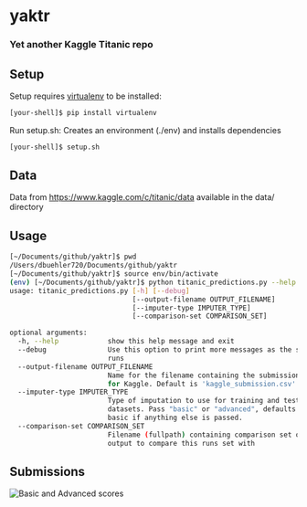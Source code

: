 # yaktr
### Yet another Kaggle Titanic repo

## Setup
Setup requires [virtualenv](https://virtualenv.pypa.io/en/stable/) to be installed:
```bash
[your-shell]$ pip install virtualenv
```

Run setup.sh: Creates an environment (./env) and installs dependencies
```bash
[your-shell]$ setup.sh
```

## Data
Data from https://www.kaggle.com/c/titanic/data available in the data/ directory

## Usage
```bash
[~/Documents/github/yaktr]$ pwd
/Users/dbuehler720/Documents/github/yaktr
[~/Documents/github/yaktr]$ source env/bin/activate
(env) [~/Documents/github/yaktr]$ python titanic_predictions.py --help
usage: titanic_predictions.py [-h] [--debug]
                              [--output-filename OUTPUT_FILENAME]
                              [--imputer-type IMPUTER_TYPE]
                              [--comparison-set COMPARISON_SET]

optional arguments:
  -h, --help            show this help message and exit
  --debug               Use this option to print more messages as the script
                        runs
  --output-filename OUTPUT_FILENAME
                        Name for the filename containing the submission file
                        for Kaggle. Default is 'kaggle_submission.csv'.
  --imputer-type IMPUTER_TYPE
                        Type of imputation to use for training and test
                        datasets. Pass "basic" or "advanced", defaults to
                        basic if anything else is passed.
  --comparison-set COMPARISON_SET
                        Filename (fullpath) containing comparison set of
                        output to compare this runs set with
```

## Submissions
![Basic and Advanced scores](https://user-images.githubusercontent.com/7842856/35792150-ae70ad3a-0a19-11e8-9e4f-85d078abbf8a.jpg)

